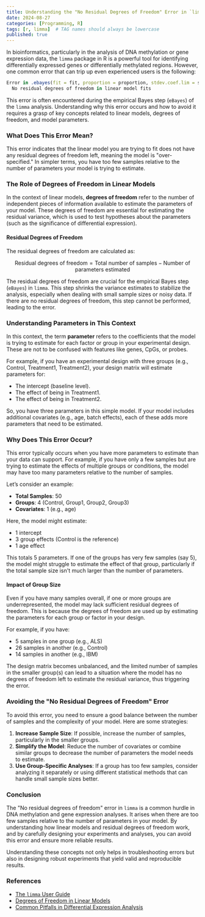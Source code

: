 ```yaml
---
title: Understanding the "No Residual Degrees of Freedom" Error in `limma`: A Comprehensive Guide
date: 2024-08-27
categories: [Programming, R]
tags: [r, limma]  # TAG names should always be lowercase
published: true
---
```


In bioinformatics, particularly in the analysis of DNA methylation or gene expression data, the `limma` package in R is a powerful tool for identifying differentially expressed genes or differentially methylated regions. However, one common error that can trip up even experienced users is the following:

```r
Error in .ebayes(fit = fit, proportion = proportion, stdev.coef.lim = stdev.coef.lim,  : 
  No residual degrees of freedom in linear model fits
```

This error is often encountered during the empirical Bayes step (`eBayes`) of the `limma` analysis. Understanding why this error occurs and how to avoid it requires a grasp of key concepts related to linear models, degrees of freedom, and model parameters. 

### What Does This Error Mean?

This error indicates that the linear model you are trying to fit does not have any residual degrees of freedom left, meaning the model is "over-specified." In simpler terms, you have too few samples relative to the number of parameters your model is trying to estimate.

### The Role of Degrees of Freedom in Linear Models

In the context of linear models, **degrees of freedom** refer to the number of independent pieces of information available to estimate the parameters of your model. These degrees of freedom are essential for estimating the residual variance, which is used to test hypotheses about the parameters (such as the significance of differential expression).

#### Residual Degrees of Freedom

The residual degrees of freedom are calculated as:

$$
\text{Residual degrees of freedom} = \text{Total number of samples} - \text{Number of parameters estimated}
$$

The residual degrees of freedom are crucial for the empirical Bayes step (`eBayes`) in `limma`. This step shrinks the variance estimates to stabilize the analysis, especially when dealing with small sample sizes or noisy data. If there are no residual degrees of freedom, this step cannot be performed, leading to the error.

### Understanding Parameters in This Context

In this context, the term **parameter** refers to the coefficients that the model is trying to estimate for each factor or group in your experimental design. These are not to be confused with features like genes, CpGs, or probes.

For example, if you have an experimental design with three groups (e.g., Control, Treatment1, Treatment2), your design matrix will estimate parameters for:

- The intercept (baseline level).
- The effect of being in Treatment1.
- The effect of being in Treatment2.

So, you have three parameters in this simple model. If your model includes additional covariates (e.g., age, batch effects), each of these adds more parameters that need to be estimated.

### Why Does This Error Occur?

This error typically occurs when you have more parameters to estimate than your data can support. For example, if you have only a few samples but are trying to estimate the effects of multiple groups or conditions, the model may have too many parameters relative to the number of samples.

Let’s consider an example:

- **Total Samples**: 50
- **Groups**: 4 (Control, Group1, Group2, Group3)
- **Covariates**: 1 (e.g., age)

Here, the model might estimate:

- 1 intercept
- 3 group effects (Control is the reference)
- 1 age effect

This totals 5 parameters. If one of the groups has very few samples (say 5), the model might struggle to estimate the effect of that group, particularly if the total sample size isn't much larger than the number of parameters.

#### Impact of Group Size

Even if you have many samples overall, if one or more groups are underrepresented, the model may lack sufficient residual degrees of freedom. This is because the degrees of freedom are used up by estimating the parameters for each group or factor in your design.

For example, if you have:

- 5 samples in one group (e.g., ALS)
- 26 samples in another (e.g., Control)
- 14 samples in another (e.g., IBM)

The design matrix becomes unbalanced, and the limited number of samples in the smaller group(s) can lead to a situation where the model has no degrees of freedom left to estimate the residual variance, thus triggering the error.

### Avoiding the "No Residual Degrees of Freedom" Error

To avoid this error, you need to ensure a good balance between the number of samples and the complexity of your model. Here are some strategies:

1. **Increase Sample Size**: If possible, increase the number of samples, particularly in the smaller groups.
2. **Simplify the Model**: Reduce the number of covariates or combine similar groups to decrease the number of parameters the model needs to estimate.
3. **Use Group-Specific Analyses**: If a group has too few samples, consider analyzing it separately or using different statistical methods that can handle small sample sizes better.

### Conclusion

The "No residual degrees of freedom" error in `limma` is a common hurdle in DNA methylation and gene expression analyses. It arises when there are too few samples relative to the number of parameters in your model. By understanding how linear models and residual degrees of freedom work, and by carefully designing your experiments and analyses, you can avoid this error and ensure more reliable results.

Understanding these concepts not only helps in troubleshooting errors but also in designing robust experiments that yield valid and reproducible results.

### References

- [The `limma` User Guide](https://www.bioconductor.org/packages/release/bioc/vignettes/limma/inst/doc/usersguide.pdf)
- [Degrees of Freedom in Linear Models](https://en.wikipedia.org/wiki/Degrees_of_freedom_(statistics))
- [Common Pitfalls in Differential Expression Analysis](https://bioinformatics-core-shared-training.github.io/cruk-summer-school-2018/Day4/Limma-Introduction.html)
